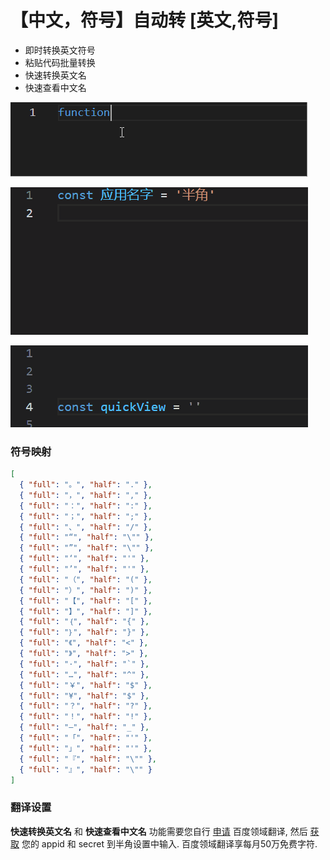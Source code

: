 # 【中文，符号】自动转 [英文,符号]

- 即时转换英文符号
- 粘贴代码批量转换
- 快速转换英文名
- 快速查看中文名

![例子-输入](https://github.com/gimjin/banjiao/blob/main/images/example-input.gif?raw=true)

![例子-命名](https://github.com/gimjin/banjiao/blob/main/images/example-set-name.gif?raw=true)

![例子-查看](https://github.com/gimjin/banjiao/blob/main/images/example-view.gif?raw=true)

### 符号映射

```JSON
[
  { "full": "。", "half": "." },
  { "full": "，", "half": "," },
  { "full": "：", "half": ":" },
  { "full": "；", "half": ";" },
  { "full": "、", "half": "/" },
  { "full": "“", "half": "\"" },
  { "full": "”", "half": "\"" },
  { "full": "‘", "half": "'" },
  { "full": "’", "half": "'" },
  { "full": "（", "half": "(" },
  { "full": "）", "half": ")" },
  { "full": "【", "half": "[" },
  { "full": "】", "half": "]" },
  { "full": "｛", "half": "{" },
  { "full": "｝", "half": "}" },
  { "full": "《", "half": "<" },
  { "full": "》", "half": ">" },
  { "full": "·", "half": "`" },
  { "full": "…", "half": "^" },
  { "full": "￥", "half": "$" },
  { "full": "¥", "half": "$" },
  { "full": "？", "half": "?" },
  { "full": "！", "half": "!" },
  { "full": "—", "half": "_" },
  { "full": "「", "half": "'" },
  { "full": "」", "half": "'" },
  { "full": "『", "half": "\"" },
  { "full": "』", "half": "\"" }
]
```

### 翻译设置

**快速转换英文名** 和 **快速查看中文名** 功能需要您自行 [申请](https://fanyi-api.baidu.com/product/12) 百度领域翻译, 然后 [获取](https://fanyi-api.baidu.com/manage/developer) 您的 appid 和 secret 到半角设置中输入. 百度领域翻译享每月50万免费字符.
